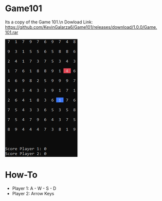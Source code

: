# Game101

Its a copy of the Game 101.\n
Dowload Link: https://github.com/KevinGalarza6/Game101/releases/download/1.0.0/Game.101.rar

![alt](./Docs/images/game_picture.png)

# How-To

* Player 1: A - W - S - D
* Player 2: Arrow Keys
